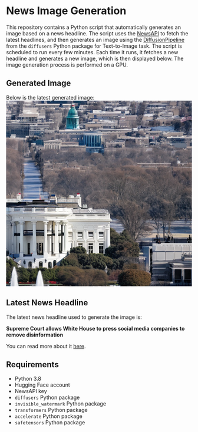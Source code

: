 # News Image Generation
This repository contains a Python script that automatically generates an image based on a news headline. The script uses the [NewsAPI](https://newsapi.org/) to fetch the latest headlines, and then generates an image using the [DiffusionPipeline](https://github.com/huggingface/diffusers) from the `diffusers` Python package for Text-to-Image task.
The script is scheduled to run every few minutes. Each time it runs, it fetches a new headline and generates a new image, which is then displayed below. The image generation process is performed on a GPU.

## Generated Image
Below is the latest generated image:
![Generated Image](image.png)

## Latest News Headline
The latest news headline used to generate the image is:

**Supreme Court allows White House to press social media companies to remove disinformation**

You can read more about it [here](https://news.google.com/rss/articles/CBMiY2h0dHBzOi8vd3d3LmNubi5jb20vMjAyNC8wNi8yNi9wb2xpdGljcy9zb2NpYWwtbWVkaWEtZGlzaW5mb3JtYXRpb24tc3VwcmVtZS1jb3VydC1ydWxpbmcvaW5kZXguaHRtbNIBXGh0dHBzOi8vYW1wLmNubi5jb20vY25uLzIwMjQvMDYvMjYvcG9saXRpY3Mvc29jaWFsLW1lZGlhLWRpc2luZm9ybWF0aW9uLXN1cHJlbWUtY291cnQtcnVsaW5n?oc=5).

## Requirements
- Python 3.8
- Hugging Face account
- NewsAPI key
- `diffusers` Python package
- `invisible_watermark` Python package
- `transformers` Python package
- `accelerate` Python package
- `safetensors` Python package
